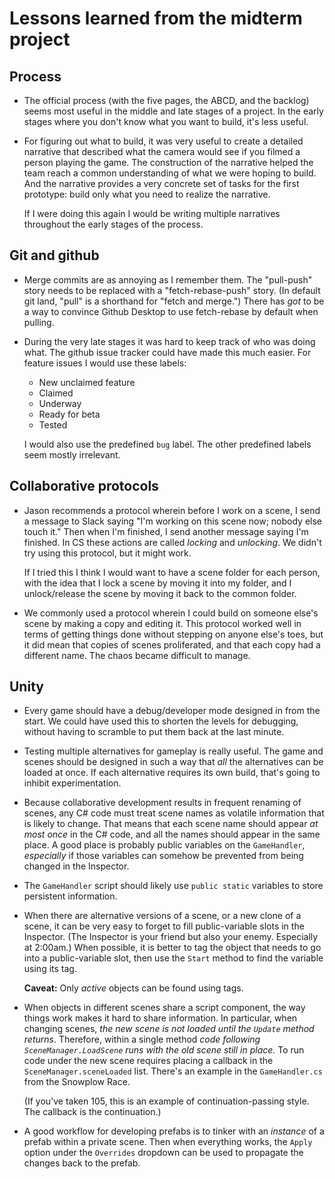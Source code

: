 # Lessons learned from the midterm project

## Process

  * The official process (with the five pages, the ABCD, and the backlog) seems most useful in the middle and late stages of a project.  In the early stages where you don't know what you want to build, it's less useful.

  * For figuring out what to build, it was very useful to create a detailed narrative that described what the camera would see if you filmed a person playing the game.  The construction of the narrative helped the team reach a common understanding of what we were hoping to build.  And the narrative provides a very concrete set of tasks for the first prototype: build only what you need to realize the narrative.

    If I were doing this again I would be writing multiple narratives throughout the early stages of the process.
    
## Git and github

  * Merge commits are as annoying as I remember them.  The "pull-push" story needs to be replaced with a "fetch-rebase-push" story.  (In default git land, "pull" is a shorthand for "fetch and merge.")  There has *got* to be a way to convince Github Desktop to use fetch-rebase by default when pulling.
  
  * During the very late stages it was hard to keep track of who was doing what.  The github issue tracker could have made this much easier.  For feature issues I would use these labels:

      - New unclaimed feature
      - Claimed
      - Underway
      - Ready for beta
      - Tested

    I would also use the predefined `bug` label.  The other predefined labels seem mostly irrelevant.

## Collaborative protocols

  * Jason recommends a protocol wherein before I work on a scene, I send a message to Slack saying "I'm working on this scene now; nobody else touch it."  Then when I'm finished, I send another message saying I'm finished.  In CS these actions are called _locking_ and _unlocking_.  We didn't try using this protocol, but it might work.

    If I tried this I think I would want to have a scene folder for each person, with the idea that I lock a scene by moving it into my folder, and I unlock/release the scene by moving it back to the common folder.
  
  * We commonly used a protocol wherein I could build on someone else's scene by making a copy and editing it.  This protocol worked well in terms of getting things done without stepping on anyone else's toes, but it did mean that copies of scenes proliferated, and that each copy had a different name.   The chaos became difficult to manage.

## Unity

  * Every game should have a debug/developer mode designed in from the start.  We could have used this to shorten the levels for debugging, without having to scramble to put them back at the last minute.

  * Testing multiple alternatives for gameplay is really useful.  The game and scenes should be designed in such a way that _all_ the alternatives can be loaded at once.  If each alternative requires its own build, that's going to inhibit experimentation.

  * Because collaborative development results in frequent renaming of scenes, any C# code must treat scene names as volatile information that is likely to change.  That means that each scene name should appear *at most once* in the C# code, and all the names should appear in the same place.  A good place is probably public variables on the `GameHandler`, *especially* if those variables can somehow be prevented from being changed in the Inspector.

  * The `GameHandler` script should likely use `public static` variables to store persistent information.

  * When there are alternative versions of a scene, or a new clone of a scene, it can be very easy to forget to fill public-variable slots in the Inspector.  (The Inspector is your friend but also your enemy. Especially at 2:00am.)  When possible, it is better to tag the object that needs to go into a public-variable slot, then use the `Start` method to find the variable using its tag.

    **Caveat:** Only _active_ objects can be found using tags.
    
  * When objects in different scenes share a script component, the way things work makes it hard to share information.  In particular, when changing scenes, _the new scene is not loaded until the `Update` method returns_.  Therefore, within a single method _code following `SceneManager.LoadScene` runs with the old scene still in place._  To run code under the new scene requires placing a callback in the `SceneManager.sceneLoaded` list.  There's an example in the `GameHandler.cs` from the Snowplow Race.

    (If you've taken 105, this is an example of continuation-passing style.  The callback is the continuation.)

  * A good workflow for developing prefabs is to tinker with an _instance_ of a prefab within a private scene.  Then when everything works, the `Apply` option under the `Overrides` dropdown can be used to propagate the changes back to the prefab.
